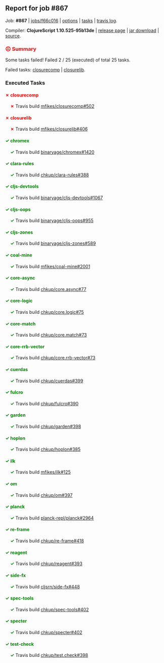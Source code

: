 ## Report for job #867

Job: **#867** | [jobs/f66c016](https://github.com/cljs-oss/canary/commit/f66c01660862b5180a88385dc1ba315b7b9139de) | [options](options.edn) | [tasks](tasks.edn) | [travis log](https://travis-ci.org/cljs-oss/canary/builds/516488696).

Compiler: **ClojureScript 1.10.525-95b13de** | [release page](https://github.com/cljs-oss/canary/releases/tag/r1.10.525-95b13de) | [jar download](https://github.com/cljs-oss/canary/releases/download/r1.10.525-95b13de/clojurescript-1.10.525-95b13de.jar) | [source](https://github.com/clojure/clojurescript/commit/95b13de8300123c3c984b80410475d5acd92af6f).

### <b style='color:red'>☹ Summary</b>

Some tasks failed! Failed 2 / 25 (executed) of total 25 tasks.

Failed tasks: [closurecomp](#-closurecomp) | [closurelib](#-closurelib).

### Executed Tasks

#### <b style='color:red'>&#x2717; closurecomp</b>
&nbsp;&nbsp;&nbsp;&nbsp;<b style='color:red'>&#x2717;</b> Travis build [mfikes/closurecomp#502](https://travis-ci.org/mfikes/closurecomp/builds/516489532)<br>

#### <b style='color:red'>&#x2717; closurelib</b>
&nbsp;&nbsp;&nbsp;&nbsp;<b style='color:red'>&#x2717;</b> Travis build [mfikes/closurelib#406](https://travis-ci.org/mfikes/closurelib/builds/516489569)<br>

#### <b style='color:green'>&#x2713; chromex</b>
&nbsp;&nbsp;&nbsp;&nbsp;<b style='color:green'>&#x2713;</b> Travis build [binaryage/chromex#1420](https://travis-ci.org/binaryage/chromex/builds/516489524)<br>

#### <b style='color:green'>&#x2713; clara-rules</b>
&nbsp;&nbsp;&nbsp;&nbsp;<b style='color:green'>&#x2713;</b> Travis build [chkup/clara-rules#388](https://travis-ci.org/chkup/clara-rules/builds/516489536)<br>

#### <b style='color:green'>&#x2713; cljs-devtools</b>
&nbsp;&nbsp;&nbsp;&nbsp;<b style='color:green'>&#x2713;</b> Travis build [binaryage/cljs-devtools#1067](https://travis-ci.org/binaryage/cljs-devtools/builds/516489553)<br>

#### <b style='color:green'>&#x2713; cljs-oops</b>
&nbsp;&nbsp;&nbsp;&nbsp;<b style='color:green'>&#x2713;</b> Travis build [binaryage/cljs-oops#955](https://travis-ci.org/binaryage/cljs-oops/builds/516489561)<br>

#### <b style='color:green'>&#x2713; cljs-zones</b>
&nbsp;&nbsp;&nbsp;&nbsp;<b style='color:green'>&#x2713;</b> Travis build [binaryage/cljs-zones#589](https://travis-ci.org/binaryage/cljs-zones/builds/516489565)<br>

#### <b style='color:green'>&#x2713; coal-mine</b>
&nbsp;&nbsp;&nbsp;&nbsp;<b style='color:green'>&#x2713;</b> Travis build [mfikes/coal-mine#2001](https://travis-ci.org/mfikes/coal-mine/builds/516489573)<br>

#### <b style='color:green'>&#x2713; core-async</b>
&nbsp;&nbsp;&nbsp;&nbsp;<b style='color:green'>&#x2713;</b> Travis build [chkup/core.async#77](https://travis-ci.org/chkup/core.async/builds/516489534)<br>

#### <b style='color:green'>&#x2713; core-logic</b>
&nbsp;&nbsp;&nbsp;&nbsp;<b style='color:green'>&#x2713;</b> Travis build [chkup/core.logic#75](https://travis-ci.org/chkup/core.logic/builds/516489555)<br>

#### <b style='color:green'>&#x2713; core-match</b>
&nbsp;&nbsp;&nbsp;&nbsp;<b style='color:green'>&#x2713;</b> Travis build [chkup/core.match#73](https://travis-ci.org/chkup/core.match/builds/516489571)<br>

#### <b style='color:green'>&#x2713; core-rrb-vector</b>
&nbsp;&nbsp;&nbsp;&nbsp;<b style='color:green'>&#x2713;</b> Travis build [chkup/core.rrb-vector#73](https://travis-ci.org/chkup/core.rrb-vector/builds/516489557)<br>

#### <b style='color:green'>&#x2713; cuerdas</b>
&nbsp;&nbsp;&nbsp;&nbsp;<b style='color:green'>&#x2713;</b> Travis build [chkup/cuerdas#399](https://travis-ci.org/chkup/cuerdas/builds/516489559)<br>

#### <b style='color:green'>&#x2713; fulcro</b>
&nbsp;&nbsp;&nbsp;&nbsp;<b style='color:green'>&#x2713;</b> Travis build [chkup/fulcro#390](https://travis-ci.org/chkup/fulcro/builds/516489567)<br>

#### <b style='color:green'>&#x2713; garden</b>
&nbsp;&nbsp;&nbsp;&nbsp;<b style='color:green'>&#x2713;</b> Travis build [chkup/garden#398](https://travis-ci.org/chkup/garden/builds/516489579)<br>

#### <b style='color:green'>&#x2713; hoplon</b>
&nbsp;&nbsp;&nbsp;&nbsp;<b style='color:green'>&#x2713;</b> Travis build [chkup/hoplon#385](https://travis-ci.org/chkup/hoplon/builds/516489603)<br>

#### <b style='color:green'>&#x2713; ilk</b>
&nbsp;&nbsp;&nbsp;&nbsp;<b style='color:green'>&#x2713;</b> Travis build [mfikes/ilk#125](https://travis-ci.org/mfikes/ilk/builds/516489652)<br>

#### <b style='color:green'>&#x2713; om</b>
&nbsp;&nbsp;&nbsp;&nbsp;<b style='color:green'>&#x2713;</b> Travis build [chkup/om#397](https://travis-ci.org/chkup/om/builds/516489623)<br>

#### <b style='color:green'>&#x2713; planck</b>
&nbsp;&nbsp;&nbsp;&nbsp;<b style='color:green'>&#x2713;</b> Travis build [planck-repl/planck#2964](https://travis-ci.org/planck-repl/planck/builds/516489646)<br>

#### <b style='color:green'>&#x2713; re-frame</b>
&nbsp;&nbsp;&nbsp;&nbsp;<b style='color:green'>&#x2713;</b> Travis build [chkup/re-frame#418](https://travis-ci.org/chkup/re-frame/builds/516489656)<br>

#### <b style='color:green'>&#x2713; reagent</b>
&nbsp;&nbsp;&nbsp;&nbsp;<b style='color:green'>&#x2713;</b> Travis build [chkup/reagent#393](https://travis-ci.org/chkup/reagent/builds/516489621)<br>

#### <b style='color:green'>&#x2713; side-fx</b>
&nbsp;&nbsp;&nbsp;&nbsp;<b style='color:green'>&#x2713;</b> Travis build [cljsrn/side-fx#448](https://travis-ci.org/cljsrn/side-fx/builds/516489581)<br>

#### <b style='color:green'>&#x2713; spec-tools</b>
&nbsp;&nbsp;&nbsp;&nbsp;<b style='color:green'>&#x2713;</b> Travis build [chkup/spec-tools#402](https://travis-ci.org/chkup/spec-tools/builds/516489609)<br>

#### <b style='color:green'>&#x2713; specter</b>
&nbsp;&nbsp;&nbsp;&nbsp;<b style='color:green'>&#x2713;</b> Travis build [chkup/specter#402](https://travis-ci.org/chkup/specter/builds/516489640)<br>

#### <b style='color:green'>&#x2713; test-check</b>
&nbsp;&nbsp;&nbsp;&nbsp;<b style='color:green'>&#x2713;</b> Travis build [chkup/test.check#398](https://travis-ci.org/chkup/test.check/builds/516489666)<br>